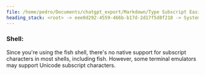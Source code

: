 ```yaml
---
file: /home/pedro/Documents/chatgpt_export/Markdown/Type Subscript Easily.md
heading_stack: <root> -> eee0d292-4559-466b-b17d-2d17f5d8f218 -> System -> 331422e4-634f-4103-9e1e-d78d07900e36 -> System -> aaa22117-ecf7-45c7-bf57-e13b9f71a717 -> User -> 558eafbd-8536-43b0-b117-56ba0ee50b30 -> Assistant -> General Text Editors: -> Programming: -> Shell:
---
```

### Shell:
Since you're using the fish shell, there's no native support for subscript characters in most shells, including fish. However, some terminal emulators may support Unicode subscript characters.


